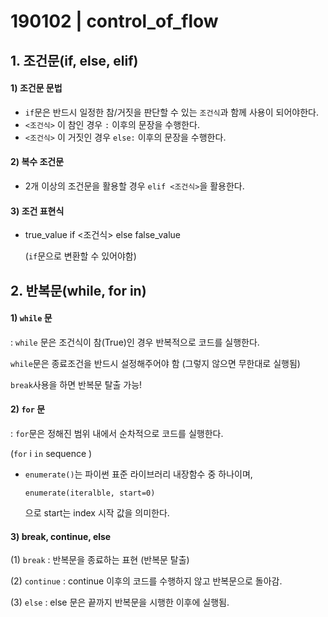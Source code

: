 # 190102 | control_of_flow

## 1. 조건문(if, else, elif)

#### 1) 조건문 문법

* `if`문은 반드시 일정한 참/거짓을 판단할 수 있는 `조건식`과 함께 사용이 되어야한다.
* `<조건식>` 이 참인 경우 `:` 이후의 문장을 수행한다.
* `<조건식>` 이 거짓인 경우 `else:` 이후의 문장을 수행한다.

#### 2) 복수 조건문

* 2개 이상의 조건문을 활용할 경우 `elif <조건식>`을 활용한다.

#### 3) 조건 표현식

* true_value if <조건식> else false_value

  (`if`문으로 변환할 수 있어야함)

## 2. 반복문(while, for in)

#### 1) `while` 문

: `while` 문은 조건식이 참(True)인 경우 반복적으로 코드를 실행한다.

  `while`문은 종료조건을 반드시 설정해주어야 함 (그렇지 않으면 무한대로 실행됨)

  `break`사용을 하면 반복문 탈출 가능!

#### 2) `for` 문

: `for`문은 정해진 범위 내에서 순차적으로 코드를 실행한다.

  (`for` i `in` sequence )

* `enumerate()`는 파이썬 표준 라이브러리 내장함수 중 하나이며,

  `enumerate(iteralble, start=0)`

  으로 start는 index 시작 값을 의미한다.

#### 3) break, continue, else

(1) `break` : 반복문을 종료하는 표현 (반복문 탈출)

(2) `continue` : continue 이후의 코드를 수행하지 않고 반복문으로 돌아감.

(3) `else` : else 문은 끝까지 반복문을 시행한 이후에 실행됨.